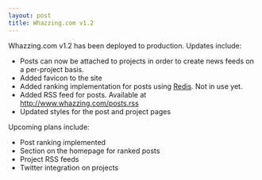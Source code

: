 ```yaml
---
layout: post
title: Whazzing.com v1.2
---
```

Whazzing.com v1.2 has been deployed to production.  Updates include:

* Posts can now be attached to projects in order to create news feeds on a per-project basis.  
* Added favicon to the site
* Added ranking implementation for posts using [Redis](http://redis.io/).  Not in use yet.
* Added RSS feed for posts.  Available at http://www.whazzing.com/posts.rss
* Updated styles for the post and project pages

Upcoming plans include:

* Post ranking implemented
* Section on the homepage for ranked posts
* Project RSS feeds
* Twitter integration on projects

